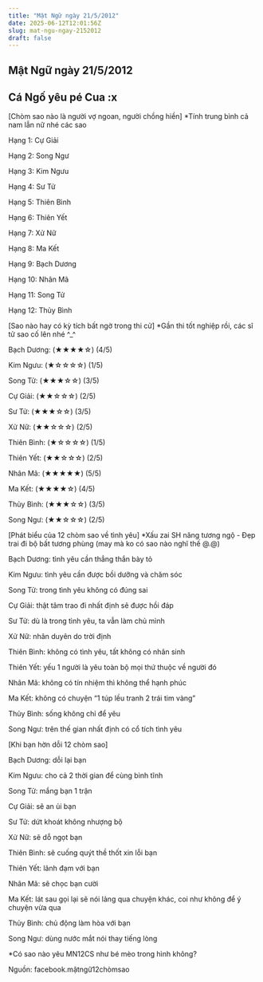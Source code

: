 ```yaml
---
title: "Mật Ngữ ngày 21/5/2012"
date: 2025-06-12T12:01:56Z
slug: mat-ngu-ngay-2152012
draft: false
---
```


## Mật Ngữ ngày 21/5/2012

## Cá Ngố yêu pé Cua :x

[Chòm sao nào là người vợ ngoan, người chồng hiền]
 *Tính trung bình cả nam lẫn nữ nhé các sao
 

 
 Hạng 1: Cự Giải 
 
 Hạng 2: Song Ngư 
 
Hạng 3: Kim Ngưu 
 
Hạng 4: Sư Tử 
 
Hạng 5: Thiên Bình
 
Hạng 6: Thiên Yết
 
Hạng 7: Xử Nữ
 
Hạng 8: Ma Kết
 
Hạng 9: Bạch Dương
 
Hạng 10: Nhân Mã
 
Hạng 11: Song Tử 
 
Hạng 12: Thủy Bình 
 
 
 
[Sao nào hay có kỳ tích bất ngờ trong thi cử]
 *Gần thi tốt nghiệp rồi, các sĩ tử sao cố lên nhé ^_^
 

 
 Bạch Dương: (★★★★☆) (4/5)
 
 Kim Ngưu: (★☆☆☆☆) (1/5)
 
Song Tử: (★★★☆☆) (3/5)
 
Cự Giải: (★★☆☆☆) (2/5)
 
Sư Tử: (★★★☆☆) (3/5)
 
Xử Nữ: (★★☆☆☆) (2/5)
 
Thiên Bình: (★☆☆☆☆) (1/5)
 
Thiên Yết: (★★☆☆☆) (2/5)
 
Nhân Mã: (★★★★★) (5/5)
 
Ma Kết: (★★★★☆) (4/5)
 
Thủy Bình: (★★★☆☆) (3/5)
 
Song Ngư: (★★☆☆☆) (2/5)
 
 
 
[Phát biểu của 12 chòm sao về tình yêu]
 *Xấu zai SH năng tương ngộ - Đẹp trai đi bộ bất tương phùng (may mà ko có sao nào nghĩ thế @.@)
 

 
 Bạch Dương: tình yêu cần thẳng thắn bày tỏ
 
 Kim Ngưu: tình yêu cần được bồi dưỡng và chăm sóc
 
Song Tử: trong tình yêu không có đúng sai
 
Cự Giải: thật tâm trao đi nhất định sẽ được hồi đáp
 
Sư Tử: dù là trong tình yêu, ta vẫn làm chủ mình
 
Xử Nữ: nhân duyên do trời định
 
Thiên Bình: không có tình yêu, tất không có nhân sinh
 
Thiên Yết: yếu 1 người là yêu toàn bộ mọi thứ thuộc về người đó
 
Nhân Mã: không có tín nhiệm thì không thể hạnh phúc
 
Ma Kết: không có chuyện “1 túp lều tranh 2 trái tim vàng”
 
Thủy Bình: sống không chỉ để yêu
 
Song Ngư: trên thế gian nhất định có cổ tích tình yêu
 
 
 
[Khi bạn hờn dỗi 12 chòm sao]
 

 
 Bạch Dương: dỗi lại bạn

 Kim Ngưu: cho cả 2 thời gian để cùng bình tĩnh

 Song Tử: mắng bạn 1 trận

Cự Giải: sẽ an ủi bạn 

Sư Tử: dứt khoát không nhượng bộ

Xử Nữ: sẽ dỗ ngọt bạn

Thiên Bình: sẽ cuống quýt thề thốt xin lỗi bạn

Thiên Yết: lãnh đạm với bạn

Nhân Mã: sẽ chọc bạn cười 

Ma Kết: lát sau gọi lại sẽ nói lảng qua chuyện khác, coi như không để ý chuyện vừa qua

Thủy Bình: chủ động làm hòa với bạn

Song Ngư: dùng nước mắt nói thay tiếng lòng

*Có sao nào yêu MN12CS như bé mèo trong hình không? 

Nguồn: facebook.mậtngữ12chòmsao